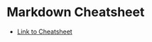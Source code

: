 # Markdown Cheatsheet
- [Link to Cheatsheet](https://github.com/adam-p/markdown-here/wiki/Markdown-Cheatsheet)
